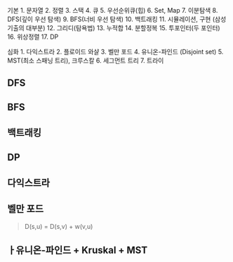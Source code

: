 
기본
	1.	문자열
	2.	정렬
	3.	스택
	4.	큐
	5.	우선순위큐(힙)
	6.	Set, Map
	7.	이분탐색
	8.	DFS(깊이 우선 탐색)
	9.	BFS(너비 우선 탐색)
	10. 백트래킹
	11. 시뮬레이션, 구현 (삼성 기출의 대부분)
	12. 그리디(탐욕법)
	13. 누적합
	14. 분할정복
	15. 투포인터(두 포인터)
	16. 위상정렬
	17. DP

심화
	1.	다익스트라
	2.	플로이드 와샬
	3.	벨만 포드
	4.	유니온-파인드 (Disjoint set)
	5.	MST(최소 스패닝 트리), 크루스칼
	6.	세그먼트 트리
	7.	트라이

## DFS

## BFS

## 백트래킹

## DP

## 다익스트라

## 벨만 포드
> D(s,u) = D(s,v) + w(v,u)

## ㅏ유니온-파인드 + Kruskal + MST
> 

<!--stackedit_data:
eyJoaXN0b3J5IjpbLTExNjk2OTkxODUsMTYzMzI3MTQ5OF19
-->